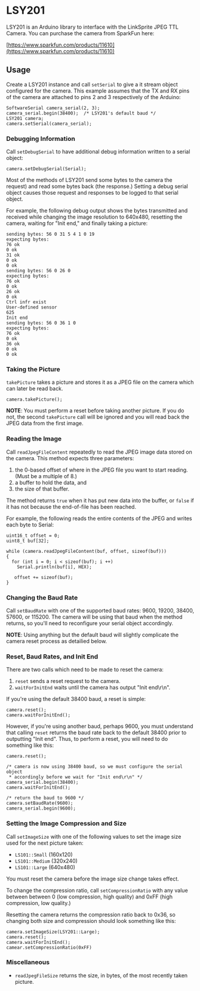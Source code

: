 LSY201
======

LSY201 is an Arduino library to interface with the LinkSprite JPEG TTL Camera.
You can purchase the camera from SparkFun here:

[https://www.sparkfun.com/products/11610](https://www.sparkfun.com/products/11610)

## Usage

Create a LSY201 instance and call `setSerial` to give a it stream object
configured for the camera.  This example assumes that the TX and RX pins of the
camera are attached to pins 2 and 3 respectively of the Arduino:

    SoftwareSerial camera_serial(2, 3);
    camera_serial.begin(38400);  /* LSY201's default baud */
    LSY201 camera;
    camera.setSerial(camera_serial);

### Debugging Information

Call `setDebugSerial` to have additional debug information written to a serial
object:

    camera.setDebugSerial(Serial);

Most of the methods of LSY201 send some bytes to the camera the request) and
read some bytes back (the response.)  Setting a debug serial object causes
those request and responses to be logged to that serial object.

For example, the following debug output shows the bytes transmitted and
received while changing the image resolution to 640x480, resetting the camera,
waiting for "Init end," and finally taking a picture:

    sending bytes: 56 0 31 5 4 1 0 19
    expecting bytes:
    76 ok
    0 ok
    31 ok
    0 ok
    0 ok
    sending bytes: 56 0 26 0
    expecting bytes:
    76 ok
    0 ok
    26 ok
    0 ok
    Ctrl infr exist
    User-defined sensor
    625
    Init end
    sending bytes: 56 0 36 1 0
    expecting bytes:
    76 ok
    0 ok
    36 ok
    0 ok
    0 ok

### Taking the Picture

`takePicture` takes a picture and stores it as a JPEG file on the camera
which can later be read back.

    camera.takePicture();

**NOTE**: You must perform a reset before taking another picture.  If you do
not, the second `takePicture` call will be ignored and you will read back the
JPEG data from the first image.

### Reading the Image

Call `readJpegFileContent` repeatedly to read the JPEG image data stored on the
camera.  This method expects three parameters:

1. the 0-based offset of where in the JPEG file you want to start reading.  (Must
   be a multiple of 8.)
2. a buffer to hold the data, and
3. the size of that buffer.

The method returns `true` when it has put new data into the buffer, or `false`
if it has not because the end-of-file has been reached.

For example, the following reads the entire contents of the JPEG and writes
each byte to Serial:

    uint16_t offset = 0;
    uint8_t buf[32];

    while (camera.readJpegFileContent(buf, offset, sizeof(buf)))
    {
      for (int i = 0; i < sizeof(buf); i ++)
        Serial.println(buf[i], HEX);

       offset += sizeof(buf);
    }

### Changing the Baud Rate

Call `setBaudRate` with one of the supported baud rates: 9600, 19200, 38400,
57600, or 115200.  The camera will be using that baud when the method returns,
so you'll need to reconfigure your serial object accordingly.

**NOTE**: Using anything but the default baud will slightly complicate the
camera reset process as detailied below.

### Reset, Baud Rates, and Init End

There are two calls which need to be made to reset the camera:

1. `reset` sends a reset request to the camera.
2. `waitForInitEnd` waits until the camera has output "Init end\r\n".

If you're using the default 38400 baud, a reset is simple:

    camera.reset();
    camera.waitForInitEnd();

However, if you're using another baud, perhaps 9600, you must understand that
calling `reset` returns the baud rate back to the default 38400 prior to
outputting "Init end".  Thus, to perform a reset, you will need to do something
like this:

    camera.reset();

    /* camera is now using 38400 baud, so we must configure the serial object
     * accordingly before we wait for "Init end\r\n" */
    camera_serial.begin(38400);
    camera.waitForInitEnd();

    /* return the baud to 9600 */
    camera.setBaudRate(9600);
    camera_serial.begin(9600);

### Setting the Image Compression and Size

Call `setImageSize` with one of the following values to set the image size used
for the next picture taken:

* `LS101::Small` (160x120)
* `LS101::Medium` (320x240)
* `LS101::Large` (640x480)

You must reset the camera before the image size change takes effect.

To change the compression ratio, call `setCompressionRatio` with any value
between between 0 (low compression, high quality) and 0xFF (high compression,
low quality.)

Resetting the camera returns the compression ratio back to 0x36, so changing
both size and compression should look something like this:

    camera.setImageSize(LSY201::Large);
    camera.reset();
    camera.waitForInitEnd();
    camear.setCompressionRatio(0xFF)

### Miscellaneous

* `readJpegFileSize` returns the size, in bytes, of the most recently taken
  picture.
